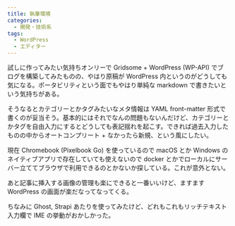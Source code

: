 ```yaml
---
title: 執筆環境
categories:
  - 開発・技術系
tags:
  - WordPress
  - エディター
---
```


試しに作ってみたい気持ちオンリーで Gridsome + WordPress (WP-API) でブログを構築してみたものの、やはり原稿が WordPress 内というのがどうしても気になる。ポータビリティという面でもやはり単純な markdown で書きたいという気持ちがある。

そうなるとカテゴリーとかタグみたいなメタ情報は YAML front-matter 形式で書くのが妥当そう。基本的にはそれでなんの問題もないんだけど、カテゴリーとかタグを自由入力にするとどうしても表記揺れを起こす。できれば過去入力したものの中からオートコンプリート + なかったら新規、という風にしたい。

現在 Chromebook (Pixelbook Go) を使っているので macOS とか Windows のネイティブアプリで存在していても使えないので docker とかでローカルにサーバー立ててブラウザで利用できるのとかないか探している。これが意外とない。

あと記事に挿入する画像の管理も楽にできると一番いいけど、ますます WordPress の画面が楽だなってなってくる。

ちなみに Ghost, Strapi あたりを使ってみたけど、どれもこれもリッチテキスト入力欄で IME の挙動がおかしかった。

